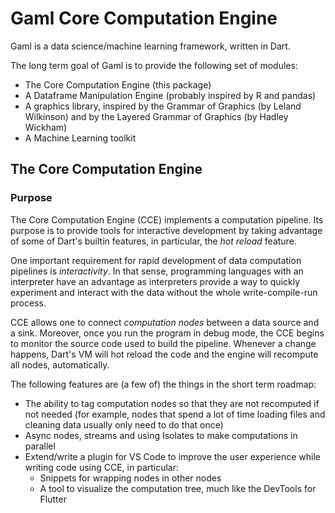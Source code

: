 # Gaml Core Computation Engine

Gaml is a data science/machine learning framework, written in Dart.

The long term goal of Gaml is to provide the following set of modules:

- The Core Computation Engine (this package)
- A Dataframe Manipulation Engine (probably inspired by R and pandas)
- A graphics library, inspired by the Grammar of Graphics (by Leland Wilkinson) and by the Layered Grammar of Graphics (by Hadley Wickham)
- A Machine Learning toolkit

## The Core Computation Engine

### Purpose

The Core Computation Engine (CCE) implements a computation pipeline. Its purpose is to provide tools for interactive development by taking advantage of some of Dart's builtin features, in particular, the *hot reload* feature.

One important requirement for rapid development of data computation pipelines is *interactivity*. In that sense, programming languages with an interpreter have an advantage as interpreters provide a way to quickly experiment and interact with the data without the whole write-compile-run process.

CCE allows one to connect *computation nodes* between a data source and a sink. Moreover, once you run the program in debug mode, the CCE begins to monitor the source code used to build the pipeline. Whenever a change happens, Dart's VM will hot reload the code and the engine will recompute all nodes, automatically.

The following features are (a few of) the things in the short term roadmap:
- The ability to tag computation nodes so that they are not recomputed if not needed (for example, nodes that spend a lot of time loading files and cleaning data usually only need to do that once)
- Async nodes, streams and using Isolates to make computations in parallel
- Extend/write a plugin for VS Code to improve the user experience while writing code using CCE, in particular:
  - Snippets for wrapping nodes in other nodes
  - A tool to visualize the computation tree, much like the DevTools for Flutter